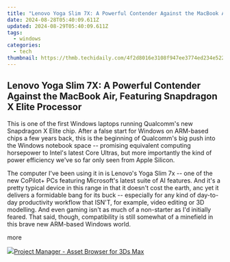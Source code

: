 ```yaml
---
title: "Lenovo Yoga Slim 7X: A Powerful Contender Against the MacBook Air, Featuring Snapdragon X Elite Processor"
date: 2024-08-28T05:40:09.611Z
updated: 2024-08-29T05:40:09.611Z
tags:
  - windows
categories:
  - tech
thumbnail: https://thmb.techidaily.com/4f2d8016e3108f947ee3774ed234e522592c51bdb9d218a2d3fa1a7e34081e27.jpg
---
```


## Lenovo Yoga Slim 7X: A Powerful Contender Against the MacBook Air, Featuring Snapdragon X Elite Processor

This is one of the first Windows laptops running Qualcomm's new Snapdragon X Elite chip. After a false start for Windows on ARM-based chips a few years back, this is the beginning of Qualcomm's big push into the Windows notebook space -- promising equivalent computing horsepower to Intel's latest Core Ultras, but more importantly the kind of power efficiency we've so far only seen from Apple Silicon.  
  
 The computer I've been using it in is Lenovo's Yoga Slim 7x -- one of the new CoPilot+ PCs featuring Microsoft's latest suite of AI features. And it's a pretty typical device in this range in that it doesn't cost the earth, anc yet it delivers a formidable bang for its buck -- especially for any kind of day-to-day productivity workflow that ISN'T, for example, video editing or 3D modelling. And even gaming isn't as much of a non-starter as I'd initially feared. That said, though, compatibility is still somewhat of a minefield in this brave new ARM-based Windows world.

more

<ins class="adsbygoogle"
     style="display:block"
     data-ad-format="autorelaxed"
     data-ad-client="ca-pub-7571918770474297"
     data-ad-slot="1223367746"></ins>



<ins class="adsbygoogle"
     style="display:block"
     data-ad-client="ca-pub-7571918770474297"
     data-ad-slot="8358498916"
     data-ad-format="auto"
     data-full-width-responsive="true"></ins>



<!-- affiliate ads begin -->
<a href="https://secure.2checkout.com/order/checkout.php?PRODS=4709458&QTY=1&AFFILIATE=108875&CART=1"><img src="https://3d-kstudio.com/wp-content/uploads/2019/10/Project-Manager-version-3-1600x900-768x419.jpg" border="0">Project Manager - Asset Browser for 3Ds Max</a>
<!-- affiliate ads end -->